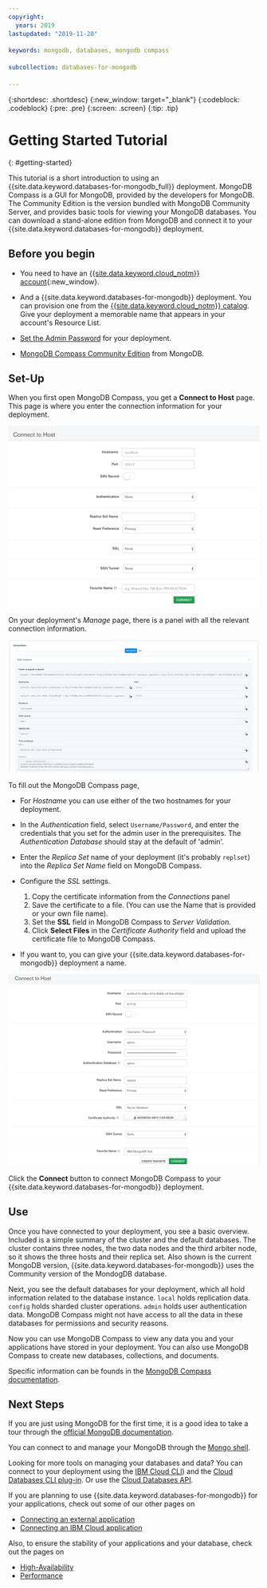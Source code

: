 ```yaml
---
copyright:
  years: 2019
lastupdated: "2019-11-20"

keywords: mongodb, databases, mongodb compass

subcollection: databases-for-mongodb

---
```


{:shortdesc: .shortdesc}
{:new_window: target="_blank"}
{:codeblock: .codeblock}
{:pre: .pre}
{:screen: .screen}
{:tip: .tip}


# Getting Started Tutorial
{: #getting-started}

This tutorial is a short introduction to using an {{site.data.keyword.databases-for-mongodb_full}} deployment. MongoDB Compass is a GUI for MongoDB, provided by the developers for MongoDB. The Community Edition is the version bundled with MongoDB Community Server, and provides basic tools for viewing your MongoDB databases. You can download a stand-alone edition from MongoDB and connect it to your {{site.data.keyword.databases-for-mongodb}} deployment.

## Before you begin

- You need to have an [{{site.data.keyword.cloud_notm}} account](https://cloud.ibm.com/registration){:new_window}.

- And a {{site.data.keyword.databases-for-mongodb}} deployment. You can provision one from the [{{site.data.keyword.cloud_notm}} catalog](https://cloud.ibm.com/catalog/services/databases-for-mongodb). Give your deployment a memorable name that appears in your account's Resource List.

- [Set the Admin Password](/docs/services/databases-for-mongodb?topic=databases-for-mongodb-admin-password) for your deployment.

- [MongoDB Compass Community Edition](https://www.mongodb.com/download-center/compass) from MongoDB.

## Set-Up

When you first open MongoDB Compass, you get a **Connect to Host** page. This page is where you enter the connection information for your deployment. 

![Default Connect to Host page](images/getting-started-connect-to-host.png)

On your deployment's _Manage_ page, there is a panel with all the relevant connection information.

![Connections panel](images/getting-started-connections-panel.png)

To fill out the MongoDB Compass page,

- For _Hostname_ you can use either of the two hostnames for your deployment.

- In the _Authentication_ field, select `Username/Password`, and enter the credentials that you set for the admin user in the prerequisites. The _Authentication Database_ should stay at the default of 'admin'.

- Enter the _Replica Set_ name of your deployment (it's probably `replset`) into the _Replica Set Name_ field on MongoDB Compass.

- Configure the _SSL_ settings.
    1. Copy the certificate information from the _Connections_ panel
    2. Save the certificate  to a file. (You can use the Name that is provided or your own file name).
    3. Set the **SSL** field in MongoDB Compass to _Server Validation_.
    4. Click **Select Files** in the _Certificate Authority_ field and upload the certificate file to MongoDB Compass.

- If you want to, you can give your {{site.data.keyword.databases-for-mongodb}} deployment a name.

![Completed Connect to Host page](images/getting-started-connect-to-host-complete.png)

Click the **Connect** button to connect MongoDB Compass to your {{site.data.keyword.databases-for-mongodb}} deployment.

## Use

Once you have connected to your deployment, you see a basic overview. Included is a simple summary of the cluster and the default databases. The cluster contains three nodes, the two data nodes and the third arbiter node, so it shows the three hosts and their replica set. Also shown is the current MongoDB version, {{site.data.keyword.databases-for-mongodb}} uses the Community version of the MondogDB database.

Next, you see the default databases for your deployment, which all hold information related to the database instance. `local` holds replication data. `config` holds sharded cluster operations. `admin` holds user authentication data. MongoDB Compass might not have access to all the data in these databases for permissions and security reasons.

Now you can use MongoDB Compass to view any data you and your applications have stored in your deployment. You can also use MongoDB Compass to create new databases, collections, and documents.

Specific information can be founds in the [MongoDB Compass documentation](https://docs.mongodb.com/compass/current/).

## Next Steps

If you are just using MongoDB for the first time, it is a good idea to take a tour through the [official MongoDB documentation](https://docs.mongodb.com/). 

You can connect to and manage your MongoDB through the [Mongo shell](/docs/services/databases-for-mongodb?topic=databases-for-mongodb-mongo-shell).

Looking for more tools on managing your databases and data? You can connect to your deployment using the [IBM Cloud CLI](/docs/cli/reference/ibmcloud?topic=cloud-cli-install-ibmcloud-cli)) and the [Cloud Databases CLI plug-in](/docs/databases-cli-plugin?topic=cloud-databases-cli-cdb-reference). Or use the [Cloud Databases API](https://cloud.ibm.com/apidocs/cloud-databases-api).

If you are planning to use {{site.data.keyword.databases-for-mongodb}} for your applications, check out some of our other pages on 
- [Connecting an external application](/docs/services/databases-for-mongodb?topic=databases-for-mongodb-external-app)
- [Connecting an IBM Cloud application](/docs/services/databases-for-mongodb?topic=databases-for-mongodb-ibmcloud-app)

Also, to ensure the stability of your applications and your database, check out the pages on 
- [High-Availability](/docs/services/databases-for-mongodb?topic=databases-for-mongodb-high-availability)
- [Performance](/docs/services/databases-for-mongodb?topic=databases-for-mongodb-performance)


